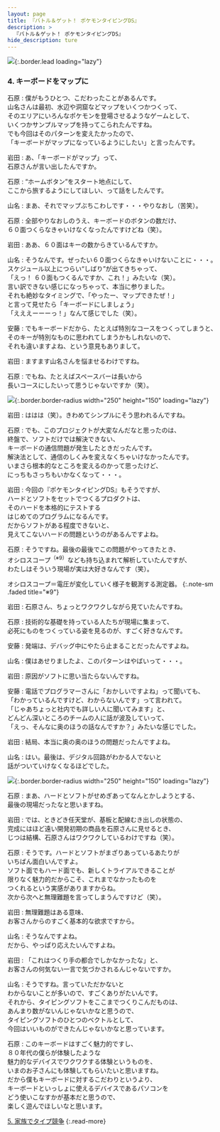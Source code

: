 ```yaml
---
layout: page
title: 『バトル＆ゲット！ ポケモンタイピングDS』
description: >
  『バトル＆ゲット！ ポケモンタイピングDS』
hide_description: ture
---
```


![](/others/interviews/jp/nds/uzpj/vol2/img/mainvisual4.jpg){:.border.lead loading="lazy"}

### 4. キーボードをマップに

石原
: 僕がもうひとつ、こだわったことがあるんです。<br>山名さんは最初、水辺や洞窟などマップをいくつかつくって、<br>そのエリアにいろんなポケモンを登場させるようなゲームとして、<br>いくつかサンプルマップを持ってこられたんですね。<br>でも今回はそのパターンを変えたかったので、<br>「キーボードがマップになっているようにしたい」と言ったんです。

岩田
: あ、「キーボードがマップ」って、<br>石原さんが言い出したんですか。

石原
: “ホームボタン”をスタート地点にして、<br>ここから旅するようにしてほしい、って話をしたんです。

山名
: まあ、それでマップぶちこわしです・・・やりなおし（苦笑）。

石原
: 全部やりなおしのうえ、キーボードのボタンの数だけ、<br>６０面つくらなきゃいけなくなったんですけどね（笑）。

岩田
: ああ、６０面はキーの数からきているんですか。

山名
: そうなんです。ぜったい６０面つくらなきゃいけないことに・・・。<br>スケジュール以上につらい“しばり”が出てきちゃって、<br>「えっ！ ６０面もつくるんですか、これ！」みたいな（笑）。<br>言い訳できない感じになっちゃって、本当に参りました。<br>それも絶妙なタイミングで、「やったー、マップできたぜ！」<br>と言って見せたら「キーボードにしましょう」<br>「えええーーーっ！」なんて感じでした（笑）。

安藤
: でもキーボードだから、たとえば特別なコースをつくってしまうと、<br>そのキーが特別なものに思われてしまうかもしれないので、<br>それも違いますよね、という意見もありまして。

岩田
: ますます山名さんを悩ませるわけですね。

石原
: でもね、たとえばスペースバーは長いから<br>長いコースにしたいって思うじゃないですか（笑）。

![](/others/interviews/jp/nds/uzpj/vol2/img/photo12.jpg){:.border.border-radius width="250" height="150" loading="lazy"}

岩田
: ははは（笑）。きわめてシンプルにそう思われるんですね。

石原
: でも、このプロジェクトが大変なんだなと思ったのは、<br>終盤で、ソフトだけでは解決できない、<br>キーボードの通信問題が発生したときだったんです。<br>解決法として、通信のしくみを変えなくちゃいけなかったんです。<br>いまさら根本的なところを変えるのかって思ったけど、<br>にっちもさっちもいかなくなって・・・。

岩田
: 今回の『ポケモンタイピングDS』もそうですが、<br>ハードとソフトをセットでつくるプロダクトは、<br>そのハードを本格的にテストする<br>はじめてのプログラムになるんです。<br>だからソフトがある程度できないと、<br>見えてこないハードの問題というのがあるんですよね。

石原
: そうですね。最後の最後でこの問題がやってきたとき、<br>オシロスコープ<sup>（※9）</sup>なども持ち込まれて解析していたんですが、<br>わたしはそういう現場が実は大好きなんです（笑）。

オシロスコープ＝電圧が変化していく様子を観測する測定器。
{:.note-sm .faded title="※9"}

岩田
: 石原さん、ちょっとワクワクしながら見ていたんですね。

石原
: 技術的な基礎を持っている人たちが現場に集まって、<br>必死にものをつくっている姿を見るのが、すごく好きなんです。

安藤
: 発端は、デバッグ中にやたら止まることだったんですよね。

山名
: 僕はあせりましたよ、このパターンはやばいって・・・。

岩田
: 原因がソフトに思い当たらないんですね。

安藤
: 電話でプログラマーさんに「おかしいですよね」って聞いても、<br>「わかっているんですけど、わからないんです」って言われて。<br>「じゃあちょっと社内でも詳しい人に聞いてみます」と、<br>どんどん深いところのチームの人に話が波及していって、<br>「えっ、そんなに奥のほうの話なんですか？」みたいな感じでした。

岩田
: 結局、本当に奥の奥のほうの問題だったんですよね。

山名
: はい。最後は、デジタル回路がわかる人でないと<br>話がついていけなくなるほどでした。

![](/others/interviews/jp/nds/uzpj/vol2/img/photo13.jpg){:.border.border-radius width="250" height="150" loading="lazy"}

石原
: まあ、ハードとソフトがせめぎあってなんとかしようとする、<br>最後の現場だったなと思いますね。

岩田
: では、ときどき任天堂が、基板と配線むき出しの状態の、<br>完成にはほど遠い開発初期の商品を石原さんに見せるとき、<br>じつは結構、石原さんはワクワクしているわけですね（笑）。

石原
: そうです。ハードとソフトがまざりあっているあたりが<br>いちばん面白いんですよ。<br>ソフト面でもハード面でも、新しくトライアルできることが<br>限りなく魅力的だからこそ、これまでなかったものを<br>つくれるという実感がありますからね。<br>次から次へと無理難題を言ってしまうんですけど（笑）。

岩田
: 無理難題はある意味、<br>お客さんからのすごく基本的な欲求ですから。

山名
: そうなんですよね。<br>だから、やっぱり応えたいんですよね。

岩田
: 「これはつくり手の都合でしかなかったな」と、<br>お客さんの何気ない一言で気づかされるんじゃないですか。

山名
: そうですね。言っていただかないと<br>わからないことが多いので、すごくありがたいんです。<br>それから、タイピングソフトをここまでつくりこんだものは、<br>あんまり数がないんじゃないかなと思うので、<br>タイピングソフトのひとつのベクトルとして、<br>今回はいいものができたんじゃないかなと思っています。

石原
: このキーボードはすごく魅力的ですし、<br>８０年代の僕らが体験したような<br>魅力的なデバイスでワクワクする体験というものを、<br>いまのお子さんにも体験してもらいたいと思いますね。<br>だから僕もキーボードに対するこだわりというより、<br>キーボードといっしょに使えるデバイスであるパソコンを<br>どう使いこなすかが基本だと思うので、<br>楽しく遊んでほしいなと思います。

[5. 家族でタイプ競争](5.md)
{:.read-more}

